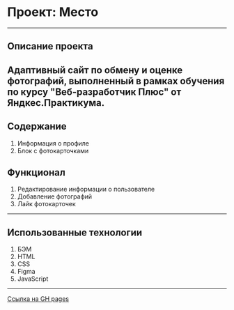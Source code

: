 # Проект: Место
------------------------------ 

## **Описание проекта**
Адаптивный сайт по обмену и оценке фотографий, выполненный в рамках обучения по курсу "Веб-разработчик Плюс" от Яндкес.Практикума. 
------------------------------ 

## **Содержание**
1. Информация о профиле
2. Блок с фотокарточками

## **Функционал**
1. Редактирование информации о пользователе
2. Добавление фотографий
3. Лайк фотокарточек
------------------------------ 
## **Использованные технологии**
1. БЭМ
2. HTML
3. CSS
4. Figma
5. JavaScript
------------------------------ 
[Ссылка на GH pages](https://edgar-ianke.github.io/mesto-project/)
